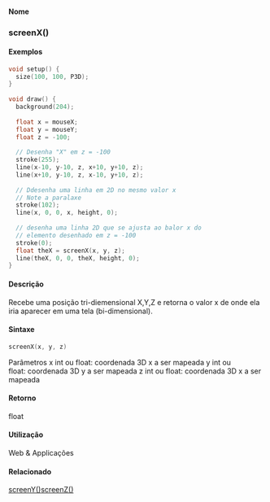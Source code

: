 
#### Nome
### screenX()

#### Exemplos

```pde
void setup() { 
  size(100, 100, P3D); 
} 
 
void draw() { 
  background(204); 
  
  float x = mouseX; 
  float y = mouseY; 
  float z = -100; 
  
  // Desenha "X" em z = -100 
  stroke(255); 
  line(x-10, y-10, z, x+10, y+10, z); 
  line(x+10, y-10, z, x-10, y+10, z); 
  
  // Ddesenha uma linha em 2D no mesmo valor x
  // Note a paralaxe
  stroke(102); 
  line(x, 0, 0, x, height, 0); 
  
  // desenha uma linha 2D que se ajusta ao balor x do
  // elemento desenhado em z = -100 
  stroke(0); 
  float theX = screenX(x, y, z); 
  line(theX, 0, 0, theX, height, 0);    
}  

```

#### Descrição
Recebe uma posição
tri-diemensional X,Y,Z e retorna o valor x de onde ela iria
aparecer em uma tela (bi-dimensional).

#### Sintaxe
```pde
screenX(x, y, z)

```
Parâmetros
x
int ou float: coordenada 3D x a ser mapeada
y
int ou float: coordenada 3D y a ser mapeada
z
int ou float: coordenada 3D x a ser mapeada

#### Retorno

	
float

#### Utilização

	
Web & Applicações

#### Relacionado
[screenY()](screenY_)[screenZ()](screenZ_)
